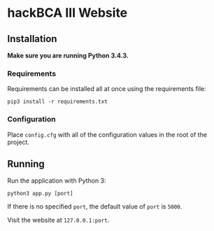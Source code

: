 # hackBCA III Website

## Installation
**Make sure you are running Python 3.4.3.**

### Requirements
Requirements can be installed all at once using the requirements file:

`pip3 install -r requirements.txt`

### Configuration
Place `config.cfg` with all of the configuration values in the root of the project.

## Running
Run the application with Python 3:

`python3 app.py [port]`

If there is no specified `port`, the default value of `port` is `5000`.

Visit the website at `127.0.0.1:port`.

